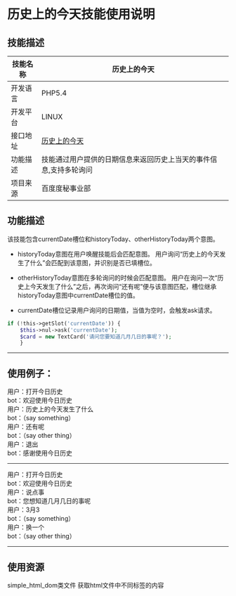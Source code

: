 # 历史上的今天技能使用说明
## 技能描述 

|技能名称     |   历史上的今天  |
|-------------|-----------------|
|开发语言     |         PHP5.4  |
|开发平台     |          LINUX  |
|接口地址     |  [历史上的今天](http://www.todayonhistory.com/index.php?m=content&c=index&a=json_event&page=1&pagesize=40&month=3&day=5)  |
|功能描述     |技能通过用户提供的日期信息来返回历史上当天的事件信息,支持多轮询问  |
|项目来源     |  百度度秘事业部 |

## 功能描述
该技能包含currentDate槽位和historyToday、otherHistoryToday两个意图。

* historyToday意图在用户唤醒技能后会匹配意图。
  用户询问“历史上的今天发生了什么”会匹配到该意图，并识别是否已填槽位。

* otherHistoryToday意图在多轮询问的时候会匹配意图。
  用户在询问一次“历史上今天发生了什么”之后，再次询问“还有呢”便与该意图匹配，槽位继承historyToday意图中currentDate槽位的值。

* currentDate槽位记录用户询问的日期值，当值为空时，会触发ask请求。
```php
if (!this->getSlot('currentDate')) {
    $this->nul->ask('currentDate');
    $card = new TextCard('请问您要知道几月几日的事呢？');
    }
```    
---------

## 使用例子：

用户：打开今日历史  
bot：欢迎使用今日历史  
用户：历史上的今天发生了什么  
bot：（say something）  
用户：还有呢   
bot：（say other thing）   
用户：退出    
bot：感谢使用今日历史    

----------

用户：打开今日历史   
bot：欢迎使用今日历史    
用户：说点事   
bot：您想知道几月几日的事呢    
用户：3月3   
bot：（say something）   
用户：换一个    
bot：（say other thing）    


-------

## 使用资源

simple_html_dom类文件
获取html文件中不同标签的内容
